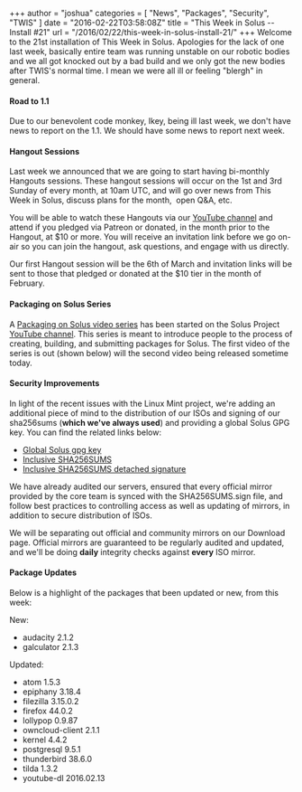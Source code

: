 +++
author = "joshua"
categories = [
"News",
"Packages",
"Security",
"TWIS"
]
date =  "2016-02-22T03:58:08Z"
title = "This Week in Solus -- Install #21"
url = "/2016/02/22/this-week-in-solus-install-21/"
+++ 
Welcome to the 21st installation of This Week in Solus. Apologies for the lack of one last week, basically entire team was running unstable on our robotic bodies and we all got knocked out by a bad build and we only got the new bodies after 
TWIS's normal time. I mean we were all ill or feeling "blergh" in general.
      
#### Road to 1.1

Due to our benevolent code monkey, Ikey, being ill last week, we don't have news to report on the 1.1. We should have some news to report next week.

#### Hangout Sessions

Last week we announced that we are going to start having bi-monthly Hangouts sessions. These hangout sessions will occur on the 1st and 3rd Sunday of every month, at 10am UTC, and will go over news from This Week in Solus, discuss plans for the month,  
open Q&A, etc.

You will be able to watch these Hangouts via our [YouTube channel](https://www.youtube.com/channel/UCafmzeNk3o0g79oz0qbkzNg) and attend if you pledged via Patreon or donated, in the month prior to the Hangout, at $10 or more. 
You will receive an invitation link before we go on-air so you can join the hangout, ask questions, and engage with us directly.

Our first Hangout session will be the 6th of March and invitation links will be sent to those that pledged or donated at the $10 tier in the month of February.

#### Packaging on Solus Series

A [Packaging on Solus video series](https://www.youtube.com/playlist?list=PLhhMWYdkJJbOtQirX-hgqac0xOpMTCb2v) has been started on the Solus Project 
[YouTube channel](https://www.youtube.com/channel/UCafmzeNk3o0g79oz0qbkzNg). This series is meant to introduce people to the process of creating, building, and submitting packages for Solus. The first video of the series is out 
(shown below) will the second video being released sometime today.

#### Security Improvements

In light of the recent issues with the Linux Mint project, we're adding an additional piece of mind to the distribution of our ISOs and signing of our sha256sums (**which we've always used**) and providing a global Solus GPG key. You can find the 
related links below:

- [Global Solus gpg key](https://archive.solus-project.com/solus.gpg)         
- [Inclusive SHA256SUMS](http://ikeydoherty.com/SHA256SUMS)         
- [Inclusive SHA256SUMS detached signature](http://ikeydoherty.com/SHA256SUMS.sign)

We have already audited our servers, ensured that every official mirror provided by the core team is synced with the SHA256SUMS.sign file, and follow best practices to controlling access as well as updating of mirrors, in addition to secure distribution of ISOs.

We will be separating out official and community mirrors on our Download page. Official mirrors are guaranteed to be regularly audited and updated, and we'll be doing **daily** integrity checks against **every** ISO mirror.

#### Package Updates

Below is a highlight of the packages that been updated or new, from this week:

New: 

- audacity 2.1.2
- galculator 2.1.3

Updated: 

- atom 1.5.3
- epiphany 3.18.4
- filezilla 3.15.0.2
- firefox 44.0.2
- lollypop 0.9.87
- owncloud-client 2.1.1
- kernel 4.4.2
- postgresql 9.5.1
- thunderbird 38.6.0
- tilda 1.3.2
- youtube-dl 2016.02.13